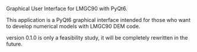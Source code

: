 Graphical User Interface for LMGC90 with PyQt6.


This application is a PyQt6 graphical interface intended for those who want to develop numerical models with  LMGC90 DEM code.

version 0.1.0 is only a feasibility study, it will be completely rewritten in the future.

